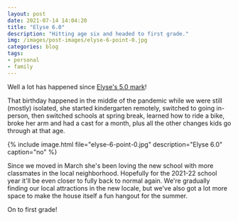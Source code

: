 ```yaml
---
layout: post
date: 2021-07-14 14:04:20
title: "Elyse 6.0"
description: "Hitting age six and headed to first grade."
img: /images/post-images/elyse-6-point-0.jpg
categories: blog
tags:
- personal
- family
---
```


Well a lot has happened since [Elyse's 5.0 mark](/post/elyse-5-point-0/)!

That birthday happened in the middle of the pandemic while we were still (mostly) isolated, she started kindergarten remotely, switched to going in-person, then switched schools at spring break, learned how to ride a bike, broke her arm and had a cast for a month, plus all the other changes kids go through at that age.

{% include image.html file="elyse-6-point-0.jpg" description="Elyse 6.0" caption="no" %}

Since we moved in March she's been loving the new school with more classmates in the local neighborhood. Hopefully for the 2021-22 school year it'll be even closer to fully back to normal again. We're gradually finding our local attractions in the new locale, but we've also got a lot more space to make the house itself a fun hangout for the summer.

On to first grade!
